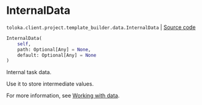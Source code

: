 # InternalData
`toloka.client.project.template_builder.data.InternalData` | [Source code](https://github.com/Toloka/toloka-kit/blob/v1.2.3/src/client/project/template_builder/data.py#L55)

```python
InternalData(
    self,
    path: Optional[Any] = None,
    default: Optional[Any] = None
)
```

Internal task data.


Use it to store intermediate values.

For more information, see [Working with data](https://toloka.ai/docs/template-builder/operations/work-with-data).

